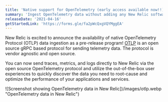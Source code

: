 ```yaml
---
title: 'Native support for OpenTelemetry (early access available now!!)'
summary: 'Ingest OpenTelemetry data without adding any New Relic software into your services'
releaseDate: '2021-04-16'
getStartedLink: 'https://forms.gle/fa2pWcQxgVQYMggEA'
---
```


New Relic is excited to announce the availability of native OpenTelemetry Protocol (OTLP) data ingestion as a pre-release program! [OTLP](https://github.com/open-telemetry/opentelemetry-specification/blob/main/specification/protocol/otlp.md) is an open source gRPC based protocol for sending telemetry data. The protocol is vendor agnostic and open source.

You can now send traces, metrics, and logs directly to New Relic via the open source OpenTelemetry protocol and utilize the out-of-the-box user experiences to quickly discover the data you need to root-cause and optimize the performance of your applications and services.

![Screenshot showing OpenTelemetry data in New Relic])/images/otlp.webp "OpenTelemetry data in New Relic")
